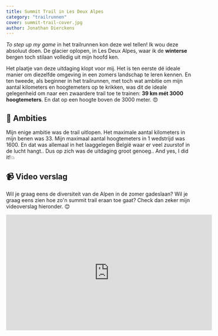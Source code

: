```yaml
---
title: Summit Trail in Les Deux Alpes
category: "trailrunnen"
cover: summit-trail-cover.jpg
author: Jonathan Dierckens
---
```


_To step up my game_ in het trailrunnen kon deze wel tellen!
Ik wou deze absoluut doen. De glacier oplopen, in Les Deux Alpes, waar ik de **winterse** bergen toch stilaan volledig uit mijn hoofd ken.

Het plaatje van deze uitdaging klopt voor mij. Het is ten eerste dé ideale manier om diezelfde omgeving in een zomers landschap te leren kennen.
En ten tweede, als beginner in het trailrunnen, met toch wat ambitie om mijn aantal kilometers en hoogtemeters op te krikken, was dit de ideale gelegenheid om naar een zwaardere trail toe te trainen: **39 km mét 3000 hoogtemeters**. En dat op een hoogte boven de 3000 meter. 😍

## 🐎 Ambities

Mijn enige ambitie was de trail uitlopen. Het maximale aantal kilometers in mijn benen was 33. Mijn maximaal aantal hoogtemeters in 1 wedstrijd was 1600. En dat was allemaal in het laaggelegen België waar er veel zuurstof in de lucht hangt.. Dus op zich was de uitdaging groot genoeg.. And yes, I did it!💥

## 📹 Video verslag

Wil je graag eens de diversiteit van de Alpen in de zomer gadeslaan? Wil je graag eens zien hoe zo'n summit trail eraan toe gaat? Check dan zeker mijn videoverslag hieronder. 😊

<iframe width="560" height="315" src="https://www.youtube.com/embed/TY5oK12t1ok" frameborder="0" allow="accelerometer; autoplay; encrypted-media; gyroscope; picture-in-picture" allowfullscreen></iframe>
